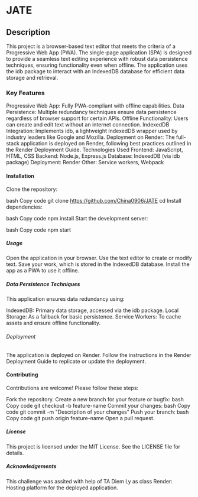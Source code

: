 # JATE

## Description
This project is a browser-based text editor that meets the criteria of a Progressive Web App (PWA). The single-page application (SPA) is designed to provide a seamless text editing experience with robust data persistence techniques, ensuring functionality even when offline. The application uses the idb package to interact with an IndexedDB database for efficient data storage and retrieval.

### Key Features
Progressive Web App: Fully PWA-compliant with offline capabilities.
Data Persistence: Multiple redundancy techniques ensure data persistence regardless of browser support for certain APIs.
Offline Functionality: Users can create and edit text without an internet connection.
IndexedDB Integration: Implements idb, a lightweight IndexedDB wrapper used by industry leaders like Google and Mozilla.
Deployment on Render: The full-stack application is deployed on Render, following best practices outlined in the Render Deployment Guide.
Technologies Used
Frontend: JavaScript, HTML, CSS
Backend: Node.js, Express.js
Database: IndexedDB (via idb package)
Deployment: Render
Other: Service workers, Webpack

#### Installation
Clone the repository:

bash
Copy code
git clone <https://github.com/China0906/JATE>
cd <JATE>
Install dependencies:

bash
Copy code
npm install
Start the development server:

bash
Copy code
npm start

##### Usage
Open the application in your browser.
Use the text editor to create or modify text.
Save your work, which is stored in the IndexedDB database.
Install the app as a PWA to use it offline.
##### Data Persistence Techniques
This application ensures data redundancy using:

IndexedDB: Primary data storage, accessed via the idb package.
Local Storage: As a fallback for basic persistence.
Service Workers: To cache assets and ensure offline functionality.

###### Deployment
The application is deployed on Render. Follow the instructions in the Render Deployment Guide to replicate or update the deployment.

#### Contributing
Contributions are welcome! Please follow these steps:

Fork the repository.
Create a new branch for your feature or bugfix:
bash
Copy code
git checkout -b feature-name
Commit your changes:
bash
Copy code
git commit -m "Description of your changes"
Push your branch:
bash
Copy code
git push origin feature-name
Open a pull request.
##### License
This project is licensed under the MIT License. See the LICENSE file for details.

##### Acknowledgements
This challenge was assited with help of TA Diem Ly as class
Render: Hosting platform for the deployed application.

